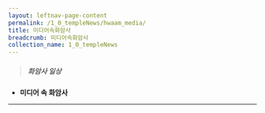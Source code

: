 ```yaml
---
layout: leftnav-page-content
permalink: /1_0_templeNews/hwaam_media/
title: 미디어속화암사
breadcrumb: 미디어속화암사
collection_name: 1_0_templeNews
---
```


> ##### **화암사 일상**

* **미디어 속 화암사**
---
